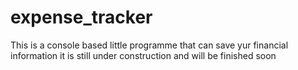 # expense_tracker
This is a console based little programme that can save yur financial information
it is still under construction and will be finished soon
